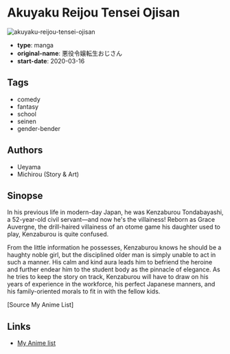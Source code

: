 # Akuyaku Reijou Tensei Ojisan

![akuyaku-reijou-tensei-ojisan](https://cdn.myanimelist.net/images/manga/3/239054.jpg)

-   **type**: manga
-   **original-name**: 悪役令嬢転生おじさん
-   **start-date**: 2020-03-16

## Tags

-   comedy
-   fantasy
-   school
-   seinen
-   gender-bender

## Authors

-   Ueyama
-   Michirou (Story & Art)

## Sinopse

In his previous life in modern-day Japan, he was Kenzaburou Tondabayashi, a 52-year-old civil servant—and now he's the villainess! Reborn as Grace Auvergne, the drill-haired villainess of an otome game his daughter used to play, Kenzaburou is quite confused.

From the little information he possesses, Kenzaburou knows he should be a haughty noble girl, but the disciplined older man is simply unable to act in such a manner. His calm and kind aura leads him to befriend the heroine and further endear him to the student body as the pinnacle of elegance. As he tries to keep the story on track, Kenzaburou will have to draw on his years of experience in the workforce, his perfect Japanese manners, and his family-oriented morals to fit in with the fellow kids.

[Source My Anime List]

## Links

-   [My Anime list](https://myanimelist.net/manga/125325/Akuyaku_Reijou_Tensei_Ojisan)

